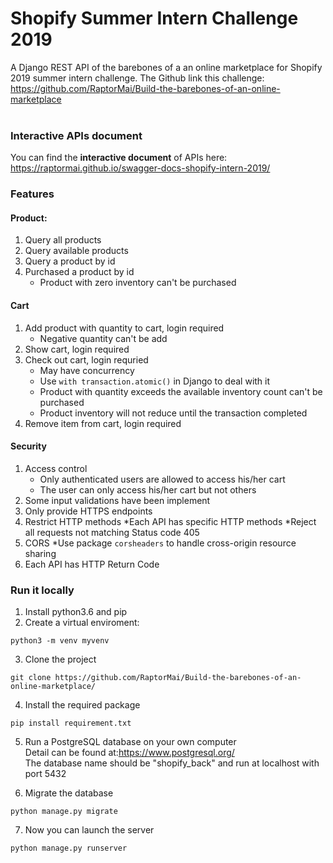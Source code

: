 # Shopify Summer Intern Challenge 2019

A Django REST API of the barebones of a an online marketplace  for Shopify 2019 summer intern challenge. 
The Github link this challenge:  
https://github.com/RaptorMai/Build-the-barebones-of-an-online-marketplace
<br>
<br>

### Interactive APIs document
You can find the **interactive document** of APIs here:  
https://raptormai.github.io/swagger-docs-shopify-intern-2019/

### Features

#### Product:
1. Query all products
2. Query available products
3. Query a product by id
4. Purchased a product by id
     * Product with zero inventory can't be purchased
     
#### Cart
1. Add product with quantity to cart, login required
     * Negative quantity can't be add
2. Show cart, login required
3. Check out cart, login requried
     * May have concurrency
     * Use ```with transaction.atomic()``` in Django to deal with it
     * Product with quantity exceeds the available inventory count can't be purchased
     * Product inventory will not reduce until the transaction completed
4. Remove item from cart, login required

#### Security
1. Access control
    * Only authenticated users are allowed to access his/her cart
    * The user can only access his/her cart but not others
2. Some input validations have been implement
3. Only provide HTTPS endpoints
4. Restrict HTTP methods
    *Each API has specific HTTP methods
    *Reject all requests not matching Status code 405 
5. CORS
    *Use package ```corsheaders``` to handle cross-origin resource sharing
6. Each API has HTTP Return Code


### Run it locally
1. Install python3.6 and pip
2. Create a virtual enviroment:
```
python3 -m venv myvenv
```
3. Clone the project
```
git clone https://github.com/RaptorMai/Build-the-barebones-of-an-online-marketplace/
```
4. Install the required package
```
pip install requirement.txt
```
5. Run a PostgreSQL database on your own computer  
Detail can be found at:https://www.postgresql.org/  
The database name should be "shopify_back" and run at localhost with port 5432 

6. Migrate the database
```
python manage.py migrate
```

7. Now you can launch the server
```
python manage.py runserver


